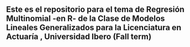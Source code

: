 ## Este es el repositorio para el tema de Regresión Multinomial -en R- de la Clase de Modelos Lineales Generalizados para la Licenciatura en Actuaría , Universidad Ibero (Fall term) ##
